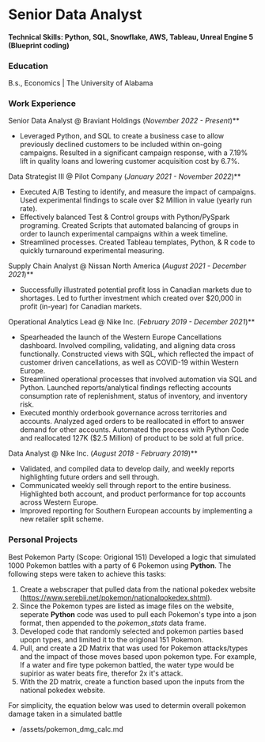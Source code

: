 # Senior Data Analyst

#### Technical Skills: Python, SQL, Snowflake, AWS, Tableau, Unreal Engine 5 (Blueprint coding)

### Education
B.s., Economics | The University of Alabama

### Work Experience
Senior Data Analyst @ Braviant Holdings (_November 2022 - Present_)**
- Leveraged Python, and SQL to create a business case to allow previously declined customers to be
included within on-going campaigns. Resulted in a significant campaign response, with a 7.19% lift in
quality loans and lowering customer acquisition cost by 6.7%.

Data Strategist III @ Pilot Company (_January 2021 - November 2022_)**
- Executed A/B Testing to identify, and measure the impact of campaigns. Used experimental findings to
scale over $2 Million in value (yearly run rate).
- Effectively balanced Test & Control groups with Python/PySpark programing. Created Scripts that
automated balancing of groups in order to launch experimental campaigns within a week timeline.
- Streamlined processes. Created Tableau templates, Python, & R code to quickly turnaround
experimental measuring.

Supply Chain Analyst @ Nissan North America (_August 2021 - December 2021_)**
- Successfully illustrated potential profit loss in Canadian markets due to shortages. Led to further
investment which created over $20,000 in profit (in-year) for Canadian markets.

Operational Analytics Lead @ Nike Inc. (_February 2019 - December 2021_)**
- Spearheaded the launch of the Western Europe Cancellations dashboard. Involved compiling, validating, and aligning data cross functionally. Constructed views with SQL, which reflected the
impact of customer driven cancellations, as well as COVID-19 within Western Europe.
- Streamlined operational processes that involved automation via SQL and Python. Launched
reports/analytical findings reflecting accounts consumption rate of replenishment, status of inventory, and inventory risk.
- Executed monthly orderbook governance across territories and accounts. Analyzed aged orders to be
reallocated in effort to answer demand for other accounts. Automated the process with Python Code
and reallocated 127K ($2.5 Million) of product to be sold at full price.

Data Analyst @ Nike Inc. (_August 2018 - February 2019_)**
- Validated, and compiled data to develop daily, and weekly reports highlighting future orders and sell
through.
- Communicated weekly sell through report to the entire business. Highlighted both account, and
product performance for top accounts across Western Europe.
- Improved reporting for Southern European accounts by implementing a new retailer split scheme.


### Personal Projects
Best Pokemon Party (Scope: Origional 151)
Developed a logic that simulated 1000 Pokemon battles with a party of 6 Pokemon using **Python**. The following steps were taken to achieve this tasks:
1. Create a webscraper that pulled data from the national pokedex website (https://www.serebii.net/pokemon/nationalpokedex.shtml).
2. Since the Pokemon types are listed as image files on the website, seperate **Python** code was used to pull each Pokemon's type into a json format, then appended to the _pokemon_stats_ data frame.
3. Developed code that randomly selected and pokemon parties based upopn types, and limited it to the origional 151 Pokemon.
4. Pull, and create a 2D Matrix that was used for Pokemon attacks/types and the impact of those moves based upon pokemon type. For example, If a water and fire type pokemon battled, the water type would be supirior as water beats fire, therefor 2x it's attack.
5. With the 2D matrix, create a function based upon the inputs from the national pokedex website.

For simplicity, the equation below was used to determin overall pokemon damage taken in a simulated battle
- /assets/pokemon_dmg_calc.md




